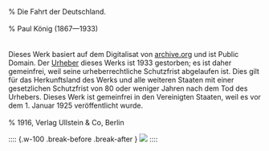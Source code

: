 ﻿% Die Fahrt der Deutschland.<br /><br />
% Paul König (1867—1933)<br /><br />
  <br/>Dieses Werk basiert auf dem Digitalisat von [archive.org](hhttps://archive.org/details/diefahrtderdeuts00kn) und ist Public Domain.
  Der [Urheber](https://de.wikipedia.org/wiki/Paul_K%C3%B6nig_(Kapit%C3%A4n)) dieses Werks ist 1933 gestorben; es ist daher gemeinfrei,
  weil seine urheberrechtliche Schutzfrist abgelaufen ist.
  Dies gilt für das Herkunftsland des Werks und alle weiteren Staaten mit einer
  gesetzlichen Schutzfrist von 80 oder weniger Jahren nach dem Tod des Urhebers.
  Dieses Werk ist gemeinfrei in den Vereinigten Staaten, weil es vor dem 1. Januar 1925 veröffentlicht wurde.<br /><br />
% 1916,	Verlag Ullstein & Co, Berlin

:::: {.w-100 .break-before .break-after }
![](cover1.jpg "")
::::
